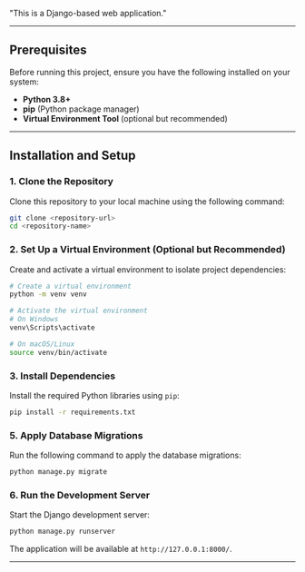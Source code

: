 "This is a Django-based web application."

---

## Prerequisites

Before running this project, ensure you have the following installed on your system:

- **Python 3.8+**
- **pip** (Python package manager)
- **Virtual Environment Tool** (optional but recommended)
  
---

## Installation and Setup

### 1. Clone the Repository
Clone this repository to your local machine using the following command:
```bash
git clone <repository-url>
cd <repository-name>
```

### 2. Set Up a Virtual Environment (Optional but Recommended)
Create and activate a virtual environment to isolate project dependencies:
```bash
# Create a virtual environment
python -m venv venv

# Activate the virtual environment
# On Windows
venv\Scripts\activate

# On macOS/Linux
source venv/bin/activate
```

### 3. Install Dependencies
Install the required Python libraries using `pip`:
```bash
pip install -r requirements.txt
```

### 5. Apply Database Migrations
Run the following command to apply the database migrations:
```bash
python manage.py migrate
```

### 6. Run the Development Server
Start the Django development server:
```bash
python manage.py runserver
```
The application will be available at `http://127.0.0.1:8000/`.

---

